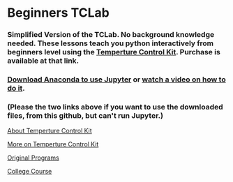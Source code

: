 # Beginners TCLab
### Simplified Version of the TCLab. No background knowledge needed. These lessons teach you python interactively from beginners level using the [Temperture Control Kit](http://apmonitor.com/pdc/index.php/Main/ArduinoTemperatureControl). Purchase is available at that link.

### [Download Anaconda to use Jupyter](https://docs.anaconda.com/anaconda/install/) or [watch a video on how to do it](https://youtu.be/LrMOrMb8-3s).
### (Please the two links above if you want to use the downloaded files, from this github, but can't run Jupyter.)

[About Temperture Control Kit](http://apmonitor.com/pdc/index.php/Main/ArduinoTemperatureControl)

[More on Temperture Control Kit](https://github.com/APMonitor/arduino/blob/master/README.md)

[Original Programs](https://github.com/APMonitor/arduino)

[College Course](https://github.com/APMonitor/learn_python)


